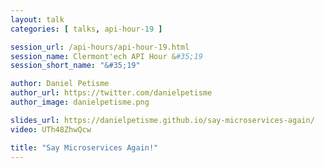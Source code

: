 ```yaml
---
layout: talk
categories: [ talks, api-hour-19 ]

session_url: /api-hours/api-hour-19.html
session_name: Clermont'ech API Hour &#35;19
session_short_name: "&#35;19"

author: Daniel Petisme
author_url: https://twitter.com/danielpetisme
author_image: danielpetisme.png

slides_url: https://danielpetisme.github.io/say-microservices-again/
video: UTh48ZhwQcw

title: "Say Microservices Again!"
---
```


